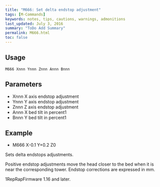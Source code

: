 ```yaml
---
title: "M666: Set delta endstop adjustment" 
tags: [M-Commands]
keywords: notes, tips, cautions, warnings, admonitions
last_updated: July 3, 2016
summary: "ToDo Add Summary"
permalink: M666.html
toc: false
---
```



## Usage ##
```
M666 Xnnn Ynnn Znnn Annn Bnnn 
```

## Parameters ##

+ Xnnn X axis endstop adjustment
+ Ynnn Y axis endstop adjustment
+ Znnn Z axis endstop adjustment
+ Annn X bed tilt in percent1
+ Bnnn Y bed tilt in percent1

## Example ##

+ M666 X-0.1 Y+0.2 Z0

Sets delta endstops adjustments.

Positive endstop adjustments move the head closer to the bed when it is near the corresponding tower. Endstop corrections are expressed in mm.

1RepRapFirmware 1.16 and later.